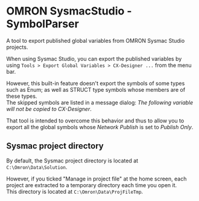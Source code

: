# OMRON SysmacStudio - SymbolParser
A tool to export published global variables from OMRON Sysmac Studio projects.

When using Sysmac Studio, you can export the published variables 
by using `Tools > Export Global Variables > CX-Designer ...` from the menu bar.

However, this built-in feature doesn't export the symbols of some types such as Enum;
as well as STRUCT type symbols whose members are of these types.\
The skipped symbols are listed in a message dialog: 
*The following variable will not be copied to CX-Designer*.

That tool is intended to overcome this behavior and thus to allow you to export 
all the global symbols whose *Network Publish* is set to *Publish Only*.

## Sysmac project directory
By default, the Sysmac project directory is located at `C:\Omron\Data\Solution`.

However, if you ticked "Manage in project file" at the home screen, each project are extracted 
to a temporary directory each time you open it.\
This directory is located at `C:\Omron\Data\ProjFileTmp`.
